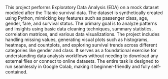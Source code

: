 This project performs Exploratory Data Analysis (EDA) on a mock dataset modeled after the Titanic survival data. The dataset is synthetically created using Python, mimicking key features such as passenger class, age, gender, fare, and survival status. The primary goal is to analyze patterns and insights using basic data cleaning techniques, summary statistics, correlation matrices, and various data visualizations. The project includes handling missing values, generating visual plots such as histograms, heatmaps, and countplots, and exploring survival trends across different categories like gender and class. It serves as a foundational exercise for understanding data analysis workflows without needing to download any external files or connect to online datasets. The entire task is designed to run seamlessly in Google Colab, making it beginner-friendly and fully self-contained.
